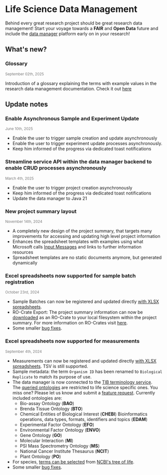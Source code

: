 # Life Science Data Management

Behind every great research project should be great research data management!
Start your voyage towards a __FAIR__ and __Open Data__ future and include
the [data manager](https://rdm.qbic.uni-tuebingen.de/login) platform early on in your research!

## What's new?

### Glossary
<div style="font-size: smaller; color: rgba(122,122,122,1)">September 02th, 2025 </div>

Introduction of a glossary explaining the terms with example values in the research data management documentation.
Check it out [here](glossary/glossary.md)

## Update notes

### Enable Asynchronous Sample and Experiment Update
<div style="font-size: smaller; color: rgba(122,122,122,1)">June 10th, 2025 </div>

- Enable the user to trigger sample creation and update asynchronously
- Enable the user to trigger experiment update processes asynchronously.
- Keep him informed of the progress via dedicated toast notifications

### Streamline service API within the data manager backend to enable CRUD processes asynchronously
<div style="font-size: smaller; color: rgba(122,122,122,1)">March 4th, 2025 </div>

- Enable the user to trigger project creation asynchronously
- Keep him informed of the progress via dedicated toast notifications
- Update the data manager to Java 21


### New project summary layout
<div style="font-size: smaller; color: rgba(122,122,122,1)">November 14th, 2024 </div>

- A completely new design of the project summary, that targets many improvements for accessing and updating high level project information
- Enhances the spreadsheet templates with examples using what Microsoft calls [Input Messages](https://support.microsoft.com/en-us/office/more-on-data-validation-f38dee73-9900-4ca6-9301-8a5f6e1f0c4c) and links to further information resources
- Spreadsheet templates are no static documents anymore, but generated dynamically

### Excel spreadsheets now supported for sample batch registration
<div style="font-size: smaller; color: rgba(122,122,122,1)">October 23rd, 2024 </div>

- Sample Batches can now be registered and updated
  directly [with XLSX spreadsheets](batch/sample-batch.md).
- RO-Crate Export: The project summary information can now be [downloaded](project/project_edit.md#download-project-metadata) as an
  RO-Crate to your local filesystem within the project summary.
  For more information on RO-Crates visit [here](https://www.researchobject.org/ro-crate/).
- Some smaller [bug fixes](https://github.com/qbicsoftware/data-manager-app/releases/tag/1.5.0).

### Excel spreadsheets now supported for measurements
<div style="font-size: smaller; color: rgba(122,122,122,1)">September 4th, 2024 </div>

- Measurements can now be registered and updated
  directly [with XLSX spreadsheets](measurement/measurement_introduction.md). TSV is still
  supported.
- Sample metadata: the term `Organism ID` has been renamed to `Biological Replicate` to match its
  purpose of use.
- The data manager is now connected to the [TIB terminology service](https://terminology.tib.eu).  
  The [queried ontologies](ontology_search/ontology_search_introduction.md) are restricted to life science specific ones. You miss one? Please let us
  know and submit
  a [feature request](https://github.com/qbicsoftware/data-manager-app/issues/new/choose). Currently
  included ontologies are:
  - Bio-assay Ontology (__BAO__)
  - Brenda Tissue Ontology (__BTO__)
  - Chemical Entities of Biological Interest (__CHEBI__)
    Bioinformatics operations, data types, formats, identifiers and topics (__EDAM__)
  - Experimental Factor Ontology (__EFO__)
  - Environmental Factor Ontology (__ENVO__)
  - Gene Ontology (__GO__)
  - Molecular Interaction (__MI__)
  - PSI Mass Spectrometry Ontology (__MS__)
  - National Cancer Institute Thesaurus (__NCIT__)
  - Plant Ontology (__PO__)
- For
  species, [terms can be selected](ontology_search/ontology_search_introduction.md)
  from [NCBI's tree of life](https://doi.org/10.1371/journal.pgen.1005912).
- Some smaller [bug fixes](https://github.com/qbicsoftware/data-manager-app/releases/tag/1.4.0).
